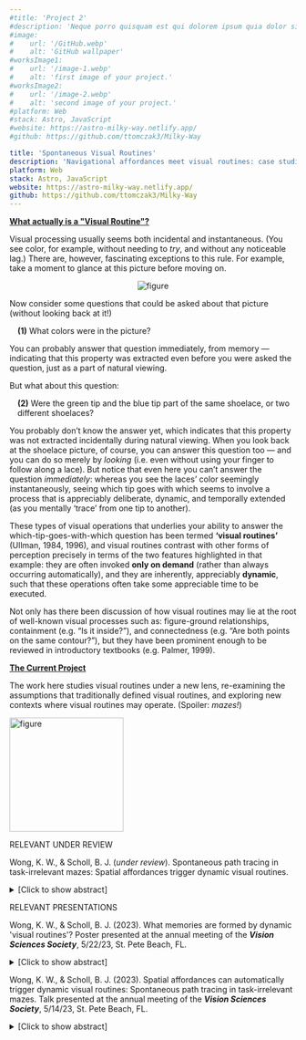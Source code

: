 ```yaml
---
#title: 'Project 2'
#description: 'Neque porro quisquam est qui dolorem ipsum quia dolor sit amet, consectetur, adipisci'
#image:
#    url: '/GitHub.webp'
#    alt: 'GitHub wallpaper'
#worksImage1:
#    url: '/image-1.webp'
#    alt: 'first image of your project.'
#worksImage2:
#    url: '/image-2.webp'
#    alt: 'second image of your project.'
#platform: Web
#stack: Astro, JavaScript
#website: https://astro-milky-way.netlify.app/
#github: https://github.com/ttomczak3/Milky-Way

title: 'Spontaneous Visual Routines'
description: 'Navigational affordances meet visual routines: case studies in mazes and beyond'
platform: Web
stack: Astro, JavaScript
website: https://astro-milky-way.netlify.app/
github: https://github.com/ttomczak3/Milky-Way
---
```

<p class="p2"><b><u>What actually is a "Visual Routine"?</u></b></p>
<p class="p2">Visual processing usually seems both incidental and instantaneous.  (You see color, for example, without needing to <i>try</i>, and without any noticeable lag.)  There are, however, fascinating exceptions to this rule.  For example, take a moment to glance at this picture before moving on.</p>
    <div style="text-align:center;">
        <img style="max-width: 80%;" class="figure" alt="figure" src="/shoelaces.png"/>
    </div>
<p class="p2">Now consider some questions that could be asked about that picture (without looking back at it!)</p>
<p class="p2" style="text-indent: 1em"><b>(1)</b> What colors were in the picture?</p>
<p class="p2">You can probably answer that question immediately, from memory — indicating that this property was extracted even before you were asked the question, just as a part of natural viewing.</p>
<p class="p2">But what about this question: </p>
<p class="p2" style="padding-left: 1em"><b>(2)</b> Were the green tip and the blue tip part of the same shoelace, or two different shoelaces?  </p>
<p class="p2">You probably don’t know the answer yet, which indicates that this property was not extracted incidentally during natural viewing.  When you look back at the shoelace picture, of course, you can answer this question too — and you can do so merely by <i>looking</i> (i.e. even without using your finger to follow along a lace).  But notice that even here you can’t answer the question <i>immediately</i>: whereas you see the laces’ color seemingly instantaneously, seeing which tip goes with which seems to involve a process that is appreciably deliberate, dynamic, and temporally extended (as you mentally ‘trace’ from one tip to another).</p>
<p class="p2">These types of visual operations that underlies your ability to answer the which-tip-goes-with-which question has been termed <b>‘visual routines’</b> (Ullman, 1984, 1996), and visual routines contrast with other forms of perception precisely in terms of the two features highlighted in that example: they are often invoked <b>only on demand</b> (rather than always occurring automatically), and they are inherently, appreciably <b>dynamic</b>, such that these operations often take some appreciable time to be executed.</p>
<p class="p2">Not only has there been discussion of how visual routines may lie at the root of well-known visual processes such as: figure-ground relationships, containment (e.g. “Is it inside?”), and connectedness (e.g. “Are both points on the same contour?”), but they have been prominent enough to be reviewed in introductory textbooks (e.g. Palmer, 1999). </p>
<p class="p2"><b><u>The Current Project</u></b></p>
<p class="p2">The work here studies visual routines under a new lens, re-examining the assumptions that traditionally defined visual routines, and exploring new contexts where visual routines may operate.  (Spoiler: <i>mazes!</i>)</p>
    <div style="margin-left: 0em">
        <img height="200" class="figure" alt="figure" src="/visroutines-mazedemo-trans.png"/>
    </div>

<p></p><span class="badge badge--item">RELEVANT UNDER REVIEW</span>
<p class="p1">
    Wong, K. W., & Scholl, B. J. (<i>under review</i>). Spontaneous path tracing in task-irrelevant mazes: Spatial affordances trigger dynamic visual routines.

[//]: # (    <br><a class="footer__link" href="https://doi.org/10.1177/09567976221109194" target="_blank">[DOI]</a>)

</p>
    <details><summary>[Click to show abstract]</summary>
    <p>
    Given a maze (e.g. in a book of puzzles), you might solve it by drawing out paths with your pencil.  But even without a pencil, you might naturally find yourself mentally tracing along various paths.  This ‘mental path tracing’ may intuitively seem to depend on your (overt, conscious, voluntary) goal of wanting to get out of the maze, but might it also occur spontaneously —as a result of simply seeing the maze, via a kind of dynamic ‘visual routine’?  Here, observers simply had to compare the visual properties of two probes presented in a maze.  The maze itself was entirely task-irrelevant, but we predicted that simply seeing the maze’s visual structure would ‘afford’ incidental mental path tracing (à la Gibson).  Across four experiments, observers were slower to compare probes that were further from each other along the paths, even when controlling for lower-level properties (such as the probes’ brute linear separation, ignoring the maze ‘walls’).  These results also generalized beyond mazes, to other unfamiliar displays with task-irrelevant circular obstacles.  This novel combination of two prominent themes from our field — affordances and visual routines — suggests that at least some visual routines may not require voluntary goals; instead, they may operate in an automatic (incidental, stimulus-driven) fashion, as a part of visual processing itself.
    </p></details>

<p></p>
<span class="badge badge--item">RELEVANT PRESENTATIONS</span>
<p class="p1">
    Wong, K. W., & Scholl, B. J. (2023). 
    What memories are formed by dynamic 'visual routines'? 
    Poster presented at the annual meeting of the <b><i>Vision Sciences Society</i></b>, 
    5/22/23, St. Pete Beach, FL.  
</p>
    <details><summary>[Click to show abstract]</summary>
        <p>
        You can readily see at a glance how two objects spatially relate to each other. But seeing how 20 objects all relate seems impossible, due to computational explosion (with 190 pairs). Such situations require <i>visual routines</i>: dynamic visual procedures that efficiently compute various properties 'on demand' -- e.g. whether two points lie on the same winding path, in a busy scene containing many points and paths ('path tracing'). Some surprisingly foundational questions about visual routines remain unexplored, including: what (if anything) remains in visual memory after the execution of a visual routine? Does path tracing result in a memory of the traced path itself? Or just of <i>whether</i> there was a path? Or nothing at all, after the moment has passed? We explored this for spontaneous path tracing in 2D mazes. Observers saw a maze in which two probes appeared in positions connected by a path. They were then shown two mazes, and had to select which was the initially presented maze. Across experiments, the incorrect maze could be (1) a Path-Obstruction maze, where a new contour blocked the initial inter-probe path; (2) an Irrelevant-Obstruction maze, where a new contour was introduced elsewhere; or (3) an Alternative-Path maze, where the same new Path-Obstruction contour was accompanied by the removal of an existing contour, providing an alternative inter-probe path. Performance on Path-Obstruction trials was much better than on Irrelevant-Obstruction trials (always controlling for lower-level contour properties across trial types). But Alternative-Path trials entirely eliminated this advantage. This suggests that a visual memory is formed by spontaneous path tracing, but that its content is not the path itself, but only <i>whether</i> a path existed. If visual routines exist to answer on-demand questions during perception, then the resulting memories may consist only of the answers themselves, and not the processing that generated them.        
        </p>
    </details>

<p class="p1">
    Wong, K. W., & Scholl, B. J. (2023). 
    Spatial affordances can automatically trigger dynamic visual routines: Spontaneous path tracing in task-irrelevant mazes.
    Talk presented at the annual meeting of the <b><i>Vision Sciences Society</i></b>, 
    5/14/23, St. Pete Beach, FL.  
</p>
    <details><summary>[Click to show abstract]</summary>
        <p>
        Visual processing usually seems both incidental and instantaneous. But imagine viewing a jumble of shoelaces, and wondering whether two particular tips are part of the same lace. You can answer this by looking, but doing so may require something dynamic happening in vision (as the lace is effectively 'traced'). Such tasks are thought to involve 'visual routines': dynamic visual procedures that efficiently compute various properties on demand, such as whether two points lie on the same curve. Past work has suggested that visual routines are invoked by observers' particular (conscious, voluntary) goals, but here we explore the possibility that some visual routines may also be automatically triggered by certain stimuli themselves. In short, we suggest that certain stimuli effectively <i>afford</i> the operation of particular visual routines (as in Gibsonian affordances). We explored this using stimuli that are familiar in everyday experience, yet relatively novel in human vision science: mazes. You might often solve mazes by drawing paths with a pencil -- but even without a pencil, you might find yourself tracing along various paths <i>mentally</i>. Observers had to compare the visual properties of two probes that were presented along the paths of a maze. Critically, the maze itself was entirely task-irrelevant, but we predicted that simply <i>seeing</i> the visual structure of a maze in the first place would afford automatic mental path tracing. Observers were indeed slower to compare probes that were further from each other along the paths, even when controlling for lower-level visual properties (such as the probes' brute linear separation, i.e. ignoring the maze 'walls'). This novel combination of two prominent themes from our field -- affordances and visual routines -- suggests that at least some visual routines may operate in an automatic (fast, incidental, and stimulus-driven) fashion, as a part of basic visual processing itself.
        </p>
    </details>
